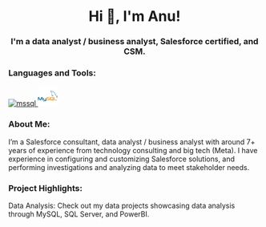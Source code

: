 <h1 align="center">Hi 👋, I'm Anu!</h1>                                                  
<h3 align="center">I'm a data analyst / business analyst, Salesforce certified, and CSM.</h3>

<h3 align="left">Languages and Tools:</h3>
<p align="left"> <a href="https://www.microsoft.com/en-us/sql-server" target="_blank" rel="noreferrer"> <img src="https://www.svgrepo.com/show/303229/microsoft-sql-server-logo.svg" alt="mssql" width="40" height="40"/> </a> <a href="https://www.mysql.com/" target="_blank" rel="noreferrer"> <img src="https://raw.githubusercontent.com/devicons/devicon/master/icons/mysql/mysql-original-wordmark.svg" alt="mysql" width="40" height="40"/> </a> </p>

<h3 align="left">About Me:</h3>

I’m a Salesforce consultant, data analyst / business analyst with around 7+ years of experience from technology consulting and big tech (Meta). I have experience in configuring and customizing Salesforce solutions, and performing investigations and analyzing data to meet stakeholder needs. 

<h3 align="left">Project Highlights:</h3>

Data Analysis: Check out my data projects showcasing data analysis through MySQL, SQL Server, and PowerBI. 



